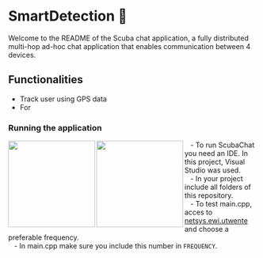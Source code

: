 # SmartDetection 🦿
Welcome to the README of the Scuba chat application, a fully distributed multi-hop ad-hoc chat application that enables communication between 4 devices.

## Functionalities
* Track user using GPS data 
* For 

### Running the application
<img src="https://user-images.githubusercontent.com/70687643/151702346-73f124f9-cf94-405c-9781-492badca035a.jpg" align="left" width="175" />

<img src="https://user-images.githubusercontent.com/70687643/151701399-aed6b81f-f011-415e-9341-45e84999b751.gif" align="left" width="175" />

&nbsp;&nbsp; - To run ScubaChat you need an IDE. In this project, Visual Studio was used.  
&nbsp;&nbsp; - In your project include all folders of this repository.  
&nbsp;&nbsp; - To test main.cpp, acces to [netsys.ewi.utwente](http://netsys.ewi.utwente.nl/integrationproject) and choose a preferable frequency.  
&nbsp;&nbsp; - In main.cpp make sure you include this number in `FREQUENCY`. 

<br clear="left"/>



